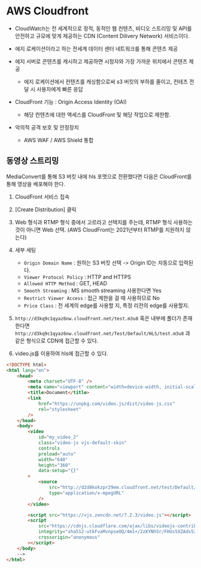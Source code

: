 # AWS Cloudfront

- CloudWatch는 전 세계적으로 정적, 동적인 웹 컨텐츠, 비디오 스트리밍 및 API를 안전하고 규모에 맞게 제공하는 CDN (Content Dilivery Network) 서비스이다.
- 에지 로케이션이라고 하는 전세계 데이터 센터 네트워크를 통해 콘텐츠 제공
- 에지 서버로 콘텐츠를 캐시하고 제공하면 시청자와 가장 가까운 위치에서 콘텐츠 제공

  - 에지 로케이션에서 컨텐츠를 캐싱함으로써 s3 버킷의 부하를 줄이고, 컨테츠 전달 시 사용자에게 빠른 응답

- CloudFront 기능 : Origin Access Identity (OAI)

  - 해당 컨텐츠에 대한 액세스를 CloudFront 및 해당 작업으로 제한함.

- 악의적 공격 보호 및 안정장치
  - AWS WAF / AWS Shield 통합

## 동영상 스트리밍

MediaConvert를 통해 S3 버킷 내에 hls 포맷으로 전환했다면 다음은
CloudFront를 통해 영상을 배포해야 한다.

1. CloudFront 서비스 접속
2. [Create Distribution] 클릭
3. Web 형식과 RTMP 형식 중에서 고르라고 선택지를 주는데, RTMP 형식 사용하는 것이 아니면 Web 선택. (AWS CloudFront는 2021년부터 RTMP를 지원하지 않는다)
4. 세부 세팅

   - `Origin Domain Name` : 원하는 S3 버킷 선택 -> Origin ID는 자동으로 입력된다.
   - `Viewer Protocol Policy` : HTTP and HTTPS
   - `Allowed HTTP Method` : GET, HEAD
   - `Smooth Streaming` : MS smooth streaming 사용한다면 Yes
   - `Restrict Viewer Access` : 접근 제한을 걸 때 사용하므로 No
   - `Price Class` : 전 세계의 edge를 사용할 지, 특정 리전의 edge를 사용할지.

5. `http://d3kq9c1qyaz6nw.cloudfront.net/test.m3u8` 혹은 내부에 폴더가 존재한다면
   `http://d3kq9c1qyaz6nw.cloudfront.net/Test/Default/HLS/test.m3u8` 과 같은 형식으로 CDN에 접근할 수 있다.

6. video.js를 이용하여 hls에 접근할 수 있다.

```html
<!DOCTYPE html>
<html lang="en">
	<head>
		<meta charset="UTF-8" />
		<meta name="viewport" content="width=device-width, initial-scale=1.0" />
		<title>Document</title>
		<link
			href="https://unpkg.com/video.js/dist/video-js.css"
			rel="stylesheet"
		/>
	</head>
	<body>
		<video
			id="my_video_2"
			class="video-js vjs-default-skin"
			controls
			preload="auto"
			width="640"
			height="360"
			data-setup="{}"
		>
			<source
				src="http://d2d8kokzpr29em.cloudfront.net/test/Default/HLS/test.m3u8"
				type="application/x-mpegURL"
			/>
		</video>

		<script src="https://vjs.zencdn.net/7.2.3/video.js"></script>
		<script
			src="https://cdnjs.cloudflare.com/ajax/libs/videojs-contrib-media-sources/4.7.2/videojs-contrib-media-sources.min.js"
			integrity="sha512-utkFvaMvnpseOQ/4m1+/2zKYNh5r/FHUs5XZAds52wXbfMgeHvHg/3PFnou6DME2U7F2OkcPSM0AWQdYdPKAKg=="
			crossorigin="anonymous"
		></script>
	</body>
	-->
</html>
```
